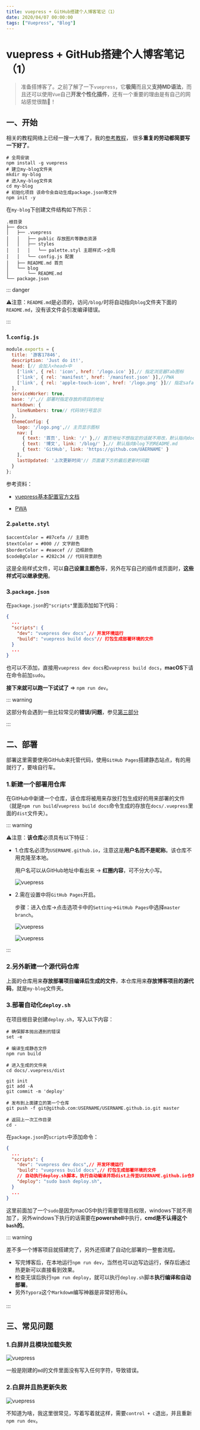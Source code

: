 ```yaml
---
title: vuepress + GitHub搭建个人博客笔记（1）
date: 2020/04/07 00:00:00
tags: ["Vuepress", "Blog"]
---
```


# vuepress + GitHub搭建个人博客笔记（1）

<ClientOnly>
  <display-bar :displayData="$frontmatter"></display-bar>
</ClientOnly>

> 准备搭博客了。之前了解了一下`vuepress`，它**极简**而且又**支持MD语法**，而且还可以使用`Vue`自己**开发个性化插件**，还有一个重要的理由是有自己的网站感觉很酷👀！
## 一、开始

相关的教程网络上已经一搜一大堆了，我的[参考教程](https://www.cnblogs.com/softidea/p/10084946.html)， 很多**重复的劳动都简要写一下好了**。

```shell
# 全局安装
npm install -g vuepress
# 建立my-blog文件夹
mkdir my-blog
# 进入my-blog文件夹
cd my-blog
# 初始化项目 该命令会自动生成package.json等文件
npm init -y
```

在`my-blog`下创建文件结构如下所示：

```
.根目录
├── docs
│   ├── .vuepress
│   │   ├── public 存放图片等静态资源
│   │   ├── styles
│   │   │   └── palette.styl 主题样式->全局
│   │   └── config.js 配置
│   ├── README.md 首页
│   └── blog
│       └── README.md
└── package.json
```

::: danger

⚠️注意：`README.md`是必须的，访问`/blog/`时将自动指向`blog`文件夹下面的`README.md`，没有该文件会引发编译错误。

:::

### 1.`config.js`

```js
module.exports = {
  title: '游客17846',
  description: 'Just do it!',
  head: [// 会加入<head>中
    ['link', { rel: 'icon', href: '/logo.ico' }],// 指定浏览器Tab图标
    ['link', { rel: 'manifest', href: '/manifest.json' }],//PWA
    ['link', { rel: 'apple-touch-icon', href: '/logo.png' }]// 指定safari浏览器保存书签至桌面图标
  ],
  serviceWorker: true,
  base: '/',// 部署时指定存放的项目的地址
  markdown: {
    lineNumbers: true// 代码块行号显示
  },
  themeConfig: {
    logo: '/logo.png',// 主页显示图标
    nav: [
      { text: '首页', link: '/' },// 首页地址不想指定的话就不用改，默认指向docs下面的README.md
      { text: '博文', link: '/blog/' },// 默认指向blog下的README.md
      { text: 'GitHub', link: 'https://github.com/UAERNAME' }
    ],
    lastUpdated: '上次更新时间'// 页面最下方的最后更新时间戳
  }
};
```

参考资料：

* [vuepress基本配置官方文档](https://www.vuepress.cn/guide/basic-config.html#配置文件)

* [PWA](https://developer.mozilla.org/zh-CN/docs/Web/Manifest)

### 2.`palette.styl`

```stylus
$accentColor = #87cefa // 主题色
$textColor = #000 // 文字颜色
$borderColor = #eaecef // 边框颜色
$codeBgColor = #282c34 // 代码背景颜色
```

这是全局样式文件，可以**自己设置主题色**等，另外在写自己的插件或页面时，**这些样式可以继承使用**。

### 3.`package.json`

在`package.json`的`"scripts"`里面添加如下代码：

```json
{
  ...
  "scripts": {
    "dev": "vuepress dev docs",// 开发环境运行
    "build": "vuepress build docs"// 打包生成部署环境的文件
  }
  ...
}
```

也可以不添加，直接用`vuepress dev docs`和`vuepress build docs`，**macOS**下请在命令前加`sudo`。

**接下来就可以跑一下试试了** => `npm run dev`。

::: warning

这部分有会遇到一些比较常见的**错误/问题**，参见[第三部分](#三、常见问题)

:::

## 二、部署

部署这里需要使用GitHub来托管代码，使用`GitHub Pages`搭建静态站点，有的用就行了，要啥自行车。

### 1.新建一个部署用仓库

在GitHub中新建一个仓库，该仓库将被用来存放打包生成好的用来部署的文件（就是`npm run build`/`vuepress build docs`命令生成的存放在`docs/.vuepress`里面的`dist`文件夹）。

::: warning

⚠️注意：**该仓库**必须具有以下特征：

* 1.仓库名必须为`USERNAME.github.io`，注意这是**用户名而不是昵称**。该仓库不用克隆至本地。

  用户名可以从GitHub地址中看出来 -> **红圈内容**，可不分大小写。

  ![vuepress](/images/other/vuepress-blog-01.png)

* 2.需在设置中将`GitHub Pages`开启。

  步骤：进入仓库->点击选项卡中的`Setting`->`GitHub Pages`中选择`master branch`。

  ![vuepress](/images/other/vuepress-blog-02.png)

  ![vuepress](/images/other/vuepress-blog-03.png)

:::

### 2.另外新建一个源代码仓库

上面的仓库用来**存放部署项目编译后生成的文件**，本仓库用来**存放博客项目的源代码**，就是`my-blog`文件夹。

### 3.部署自动化`deploy.sh`

在项目根目录创建`deploy.sh`，写入以下内容：

```shell
# 确保脚本抛出遇到的错误
set -e

# 编译生成静态文件
npm run build

# 进入生成的文件夹
cd docs/.vuepress/dist

git init
git add -A
git commit -m 'deploy'

# 发布到上面建立的第一个仓库
git push -f git@github.com:USERNAME/USERNAME.github.io.git master

# 返回上一次工作目录
cd -
```

在`package.json`的`scripts`中添加命令：

```json {7}
{
  ...
  "scripts": {
    "dev": "vuepress dev docs",// 开发环境运行
    "build": "vuepress build docs",// 打包生成部署环境的文件
    // 自动执行deploy.sh脚本，执行自动编译并将dist上传至USERNAME.github.io仓库
    "deploy": "sudo bash deploy.sh",
  }
  ...
}
```

这里前面加了一个`sudo`是因为macOS中执行需要管理员权限，windows下就不用加了，另外windows下执行的话需要在**powershell**中执行，**cmd是不认得这个`bash`的**。

::: warning

差不多一个博客项目就搭建完了，另外还搭建了自动化部署的一整套流程。

* 写完博客后，在本地运行`npm run dev`，当然也可以边写边运行，保存后通过热更新可以直接看到效果。
* 检查无误后执行`npm run deploy`，就可以执行`deploy.sh`脚本**执行编译和自动部署**。
* 另外`Typora`这个`Markdowm`编写神器是非常好用👍。

:::

## 三、常见问题

### 1.白屏并且模块加载失败

![vuepress](/images/other/vuepress-blog-04.png)

一般是刚建的`md`的文件里面没有写入任何字符，导致错误。

### 2.白屏并且热更新失败

![vuepress](/images/other/vuepress-blog-05.png)

不知道为啥，我这里很常见，写着写着就这样，需要`control + c`退出，并且重新`npm run dev`。